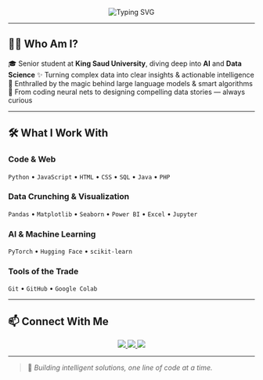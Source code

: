 

<!-- Waving Hand SVG Banner -->

<p align="center">
  <img src="https://readme-typing-svg.demolab.com?font=Courier+Prime&pause=800&color=FF4500&center=true&vCenter=true&width=460&lines=Hello+World!+%F0%9F%91%8B;I'm+Layan+-+IT+Enthusiast+%7C+AI+Explorer;Crafting+Future+with+Data+%F0%9F%9A%80" alt="Typing SVG" />
</p>

---

## 👩‍💻 Who Am I?

🎓 Senior student at **King Saud University**, diving deep into **AI** and **Data Science**
✨ Turning complex data into clear insights & actionable intelligence
🤖 Enthralled by the magic behind large language models & smart algorithms
🎨 From coding neural nets to designing compelling data stories — always curious

---

## 🛠️ What I Work With

### Code & Web

`Python` • `JavaScript` • `HTML` • `CSS` • `SQL` • `Java` • `PHP`

### Data Crunching & Visualization

`Pandas` • `Matplotlib` • `Seaborn` • `Power BI` • `Excel` • `Jupyter`

### AI & Machine Learning

`PyTorch` • `Hugging Face` • `scikit-learn`

### Tools of the Trade

`Git` • `GitHub` • `Google Colab`

---


## 📫 Connect With Me

<p align="center">
  <a href="https://sa.linkedin.com/in/layan-alfawzan-217178295" target="_blank">
    <img src="https://img.shields.io/badge/LinkedIn-blue?logo=linkedin&style=for-the-badge" />
  </a>
  <a href="https://github.com/Layan20102" target="_blank">
    <img src="https://img.shields.io/badge/GitHub-000?logo=github&style=for-the-badge" />
  </a>
  <a href="mailto:Layan-20102@hotmail.com">
    <img src="https://img.shields.io/badge/Email-D14836?logo=gmail&style=for-the-badge&logoColor=white" />
  </a>
</p>


---

> 🚀 *Building intelligent solutions, one line of code at a time.*


